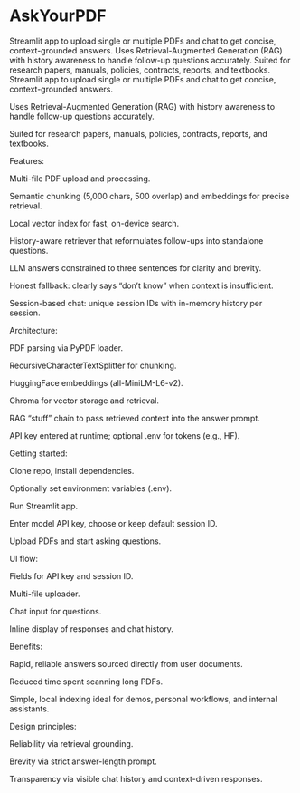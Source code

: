 # AskYourPDF
Streamlit app to upload single or multiple PDFs and chat to get concise, context-grounded answers.  Uses Retrieval-Augmented Generation (RAG) with history awareness to handle follow-up questions accurately.  Suited for research papers, manuals, policies, contracts, reports, and textbooks.
Streamlit app to upload single or multiple PDFs and chat to get concise, context-grounded answers.

Uses Retrieval-Augmented Generation (RAG) with history awareness to handle follow-up questions accurately.

Suited for research papers, manuals, policies, contracts, reports, and textbooks.

Features:

Multi-file PDF upload and processing.

Semantic chunking (5,000 chars, 500 overlap) and embeddings for precise retrieval.

Local vector index for fast, on-device search.

History-aware retriever that reformulates follow-ups into standalone questions.

LLM answers constrained to three sentences for clarity and brevity.

Honest fallback: clearly says “don’t know” when context is insufficient.

Session-based chat: unique session IDs with in-memory history per session.

Architecture:

PDF parsing via PyPDF loader.

RecursiveCharacterTextSplitter for chunking.

HuggingFace embeddings (all-MiniLM-L6-v2).

Chroma for vector storage and retrieval.

RAG “stuff” chain to pass retrieved context into the answer prompt.

API key entered at runtime; optional .env for tokens (e.g., HF).

Getting started:

Clone repo, install dependencies.

Optionally set environment variables (.env).

Run Streamlit app.

Enter model API key, choose or keep default session ID.

Upload PDFs and start asking questions.

UI flow:

Fields for API key and session ID.

Multi-file uploader.

Chat input for questions.

Inline display of responses and chat history.

Benefits:

Rapid, reliable answers sourced directly from user documents.

Reduced time spent scanning long PDFs.

Simple, local indexing ideal for demos, personal workflows, and internal assistants.

Design principles:

Reliability via retrieval grounding.

Brevity via strict answer-length prompt.

Transparency via visible chat history and context-driven responses.
